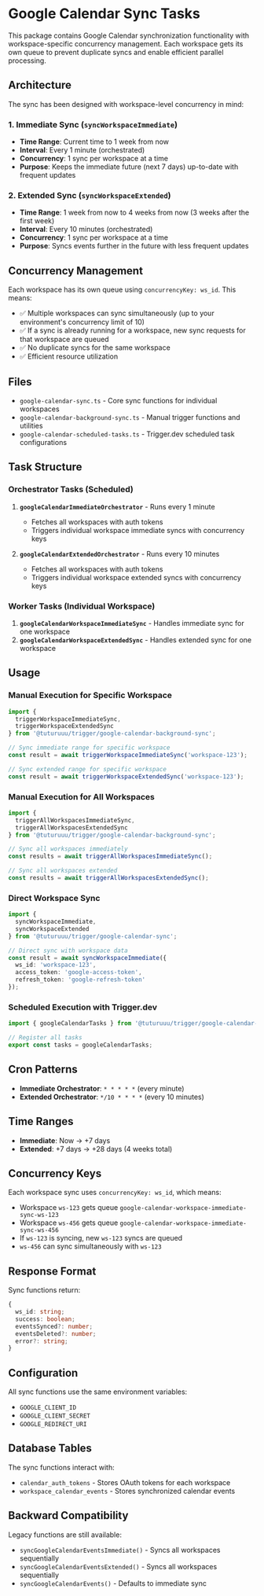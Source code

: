 # Google Calendar Sync Tasks

This package contains Google Calendar synchronization functionality with workspace-specific concurrency management. Each workspace gets its own queue to prevent duplicate syncs and enable efficient parallel processing.

## Architecture

The sync has been designed with workspace-level concurrency in mind:

### 1. Immediate Sync (`syncWorkspaceImmediate`)
- **Time Range**: Current time to 1 week from now
- **Interval**: Every 1 minute (orchestrated)
- **Concurrency**: 1 sync per workspace at a time
- **Purpose**: Keeps the immediate future (next 7 days) up-to-date with frequent updates

### 2. Extended Sync (`syncWorkspaceExtended`)
- **Time Range**: 1 week from now to 4 weeks from now (3 weeks after the first week)
- **Interval**: Every 10 minutes (orchestrated)
- **Concurrency**: 1 sync per workspace at a time
- **Purpose**: Syncs events further in the future with less frequent updates

## Concurrency Management

Each workspace has its own queue using `concurrencyKey: ws_id`. This means:
- ✅ Multiple workspaces can sync simultaneously (up to your environment's concurrency limit of 10)
- ✅ If a sync is already running for a workspace, new sync requests for that workspace are queued
- ✅ No duplicate syncs for the same workspace
- ✅ Efficient resource utilization

## Files

- `google-calendar-sync.ts` - Core sync functions for individual workspaces
- `google-calendar-background-sync.ts` - Manual trigger functions and utilities
- `google-calendar-scheduled-tasks.ts` - Trigger.dev scheduled task configurations

## Task Structure

### Orchestrator Tasks (Scheduled)
1. **`googleCalendarImmediateOrchestrator`** - Runs every 1 minute
   - Fetches all workspaces with auth tokens
   - Triggers individual workspace immediate syncs with concurrency keys

2. **`googleCalendarExtendedOrchestrator`** - Runs every 10 minutes
   - Fetches all workspaces with auth tokens
   - Triggers individual workspace extended syncs with concurrency keys

### Worker Tasks (Individual Workspace)
1. **`googleCalendarWorkspaceImmediateSync`** - Handles immediate sync for one workspace
2. **`googleCalendarWorkspaceExtendedSync`** - Handles extended sync for one workspace

## Usage

### Manual Execution for Specific Workspace

```typescript
import { 
  triggerWorkspaceImmediateSync,
  triggerWorkspaceExtendedSync 
} from '@tuturuuu/trigger/google-calendar-background-sync';

// Sync immediate range for specific workspace
const result = await triggerWorkspaceImmediateSync('workspace-123');

// Sync extended range for specific workspace
const result = await triggerWorkspaceExtendedSync('workspace-123');
```

### Manual Execution for All Workspaces

```typescript
import { 
  triggerAllWorkspacesImmediateSync,
  triggerAllWorkspacesExtendedSync 
} from '@tuturuuu/trigger/google-calendar-background-sync';

// Sync all workspaces immediately
const results = await triggerAllWorkspacesImmediateSync();

// Sync all workspaces extended
const results = await triggerAllWorkspacesExtendedSync();
```

### Direct Workspace Sync

```typescript
import { 
  syncWorkspaceImmediate, 
  syncWorkspaceExtended 
} from '@tuturuuu/trigger/google-calendar-sync';

// Direct sync with workspace data
const result = await syncWorkspaceImmediate({
  ws_id: 'workspace-123',
  access_token: 'google-access-token',
  refresh_token: 'google-refresh-token'
});
```

### Scheduled Execution with Trigger.dev

```typescript
import { googleCalendarTasks } from '@tuturuuu/trigger/google-calendar-scheduled-tasks';

// Register all tasks
export const tasks = googleCalendarTasks;
```

## Cron Patterns

- **Immediate Orchestrator**: `* * * * *` (every minute)
- **Extended Orchestrator**: `*/10 * * * *` (every 10 minutes)

## Time Ranges

- **Immediate**: Now → +7 days
- **Extended**: +7 days → +28 days (4 weeks total)

## Concurrency Keys

Each workspace sync uses `concurrencyKey: ws_id`, which means:
- Workspace `ws-123` gets queue `google-calendar-workspace-immediate-sync-ws-123`
- Workspace `ws-456` gets queue `google-calendar-workspace-immediate-sync-ws-456`
- If `ws-123` is syncing, new `ws-123` syncs are queued
- `ws-456` can sync simultaneously with `ws-123`

## Response Format

Sync functions return:
```typescript
{
  ws_id: string;
  success: boolean;
  eventsSynced?: number;
  eventsDeleted?: number;
  error?: string;
}
```

## Configuration

All sync functions use the same environment variables:
- `GOOGLE_CLIENT_ID`
- `GOOGLE_CLIENT_SECRET`
- `GOOGLE_REDIRECT_URI`

## Database Tables

The sync functions interact with:
- `calendar_auth_tokens` - Stores OAuth tokens for each workspace
- `workspace_calendar_events` - Stores synchronized calendar events

## Backward Compatibility

Legacy functions are still available:
- `syncGoogleCalendarEventsImmediate()` - Syncs all workspaces sequentially
- `syncGoogleCalendarEventsExtended()` - Syncs all workspaces sequentially
- `syncGoogleCalendarEvents()` - Defaults to immediate sync 